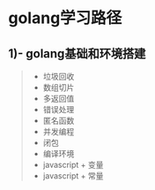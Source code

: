# golang学习路径

## 1)- golang基础和环境搭建 

>* 垃圾回收
>* 数组切片
>* 多返回值
>* 错误处理
>* 匿名函数
>* 并发编程
>* 闭包
>* 编译环境
>* javascript + 变量
>* javascript + 常量
